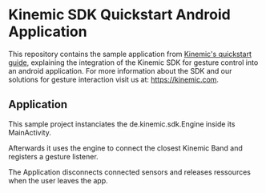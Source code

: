 # Kinemic SDK Quickstart Android Application

This repository contains the sample application from [Kinemic's quickstart guide](https://developer.kinemic.com/docs/android/latest/quickstart.html), explaining the integration of the Kinemic SDK for gesture control into an android application.
For more information about the SDK and our solutions for gesture interaction visit us at: https://kinemic.com.

## Application

This sample project instanciates the de.kinemic.sdk.Engine inside its MainActivity.

Afterwards it uses the engine to connect the closest Kinemic Band and registers
a gesture listener.

The Application disconnects connected sensors and releases ressources when the user leaves the app.
